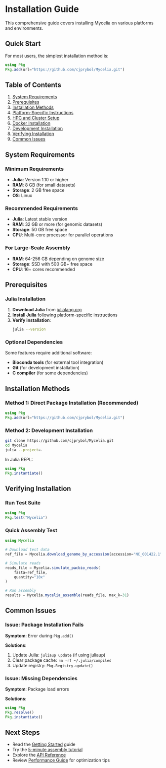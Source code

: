 # Installation Guide

This comprehensive guide covers installing Mycelia on various platforms and environments.

## Quick Start

For most users, the simplest installation method is:

```julia
using Pkg
Pkg.add(url="https://github.com/cjprybol/Mycelia.git")
```

## Table of Contents

1. [System Requirements](#system-requirements)
2. [Prerequisites](#prerequisites)
3. [Installation Methods](#installation-methods)
4. [Platform-Specific Instructions](#platform-specific-instructions)
5. [HPC and Cluster Setup](#hpc-and-cluster-setup)
6. [Docker Installation](#docker-installation)
7. [Development Installation](#development-installation)
8. [Verifying Installation](#verifying-installation)
9. [Common Issues](#common-issues)

## System Requirements

### Minimum Requirements
- **Julia**: Version 1.10 or higher
- **RAM**: 8 GB (for small datasets)
- **Storage**: 2 GB free space
- **OS**: Linux

### Recommended Requirements
- **Julia**: Latest stable version
- **RAM**: 32 GB or more (for genomic datasets)
- **Storage**: 50 GB free space
- **CPU**: Multi-core processor for parallel operations

### For Large-Scale Assembly
- **RAM**: 64-256 GB depending on genome size
- **Storage**: SSD with 500 GB+ free space
- **CPU**: 16+ cores recommended

## Prerequisites

### Julia Installation

1. **Download Julia** from [julialang.org](https://julialang.org/downloads/)
2. **Install Julia** following platform-specific instructions
3. **Verify installation**:
   ```bash
   julia --version
   ```

### Optional Dependencies

Some features require additional software:

- **Bioconda tools** (for external tool integration)
- **Git** (for development installation)
- **C compiler** (for some dependencies)

## Installation Methods

### Method 1: Direct Package Installation (Recommended)

```julia
using Pkg
Pkg.add(url="https://github.com/cjprybol/Mycelia.git")
```

### Method 2: Development Installation

```bash
git clone https://github.com/cjprybol/Mycelia.git
cd Mycelia
julia --project=.
```

In Julia REPL:
```julia
using Pkg
Pkg.instantiate()
```

## Verifying Installation

### Run Test Suite
```julia
using Pkg
Pkg.test("Mycelia")
```

### Quick Assembly Test
```julia
using Mycelia

# Download test data
ref_file = Mycelia.download_genome_by_accession(accession="NC_001422.1")

# Simulate reads
reads_file = Mycelia.simulate_pacbio_reads(
    fasta=ref_file,
    quantity="10x"
)

# Run assembly
results = Mycelia.mycelia_assemble(reads_file, max_k=31)
```

## Common Issues

### Issue: Package Installation Fails

**Symptom**: Error during `Pkg.add()`

**Solutions**:
1. Update Julia: `juliaup update` (if using juliaup)
2. Clear package cache: `rm -rf ~/.julia/compiled`
3. Update registry: `Pkg.Registry.update()`

### Issue: Missing Dependencies

**Symptom**: Package load errors

**Solutions**:
```julia
using Pkg
Pkg.resolve()
Pkg.instantiate()
```

## Next Steps

- Read the [Getting Started](getting-started.md) guide
- Try the [5-minute assembly tutorial](generated/tutorials/00_assembly_in_5_minutes.md)
- Explore the [API Reference](api.md)
- Review [Performance Guide](performance.md) for optimization tips